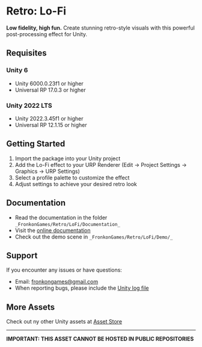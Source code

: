 # Retro: Lo-Fi

**Low fidelity, high fun.** Create stunning retro-style visuals with this powerful post-processing effect for Unity.

## Requisites

### Unity 6

* Unity 6000.0.23f1 or higher
* Universal RP 17.0.3 or higher

### Unity 2022 LTS

* Unity 2022.3.45f1 or higher
* Universal RP 12.1.15 or higher

## Getting Started

1. Import the package into your Unity project
2. Add the Lo-Fi effect to your URP Renderer (Edit → Project Settings → Graphics → URP Settings)
3. Select a profile palette to customize the effect
4. Adjust settings to achieve your desired retro look

## Documentation

- Read the documentation in the folder `_FronkonGames/Retro/LoFi/Documentation_`
- Visit the [online documentation](https://fronkongames.github.io/store/retro.html)
- Check out the demo scene in `_FronkonGames/Retro/LoFi/Demo/_`

## Support

If you encounter any issues or have questions:

- Email: [fronkongames@gmail.com](mailto:fronkongames@gmail.com)
- When reporting bugs, please include the [Unity log file](https://docs.unity3d.com/Manual/LogFiles.html)

## More Assets

Check out ny other Unity assets at [Asset Store](https://assetstore.unity.com/publishers/62716)

---

**IMPORTANT: THIS ASSET CANNOT BE HOSTED IN PUBLIC REPOSITORIES**
